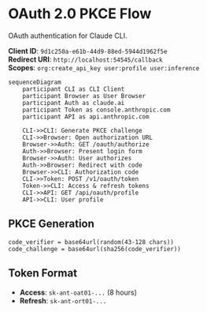 # OAuth 2.0 PKCE Flow

OAuth authentication for Claude CLI.

**Client ID**: `9d1c250a-e61b-44d9-88ed-5944d1962f5e`  
**Redirect URI**: `http://localhost:54545/callback`  
**Scopes**: `org:create_api_key user:profile user:inference`

```mermaid
sequenceDiagram
    participant CLI as CLI Client
    participant Browser as User Browser
    participant Auth as claude.ai
    participant Token as console.anthropic.com
    participant API as api.anthropic.com

    CLI->>CLI: Generate PKCE challenge
    CLI->>Browser: Open authorization URL
    Browser->>Auth: GET /oauth/authorize
    Auth->>Browser: Present login form
    Browser->>Auth: User authorizes
    Auth->>Browser: Redirect with code
    Browser->>CLI: Authorization code
    CLI->>Token: POST /v1/oauth/token
    Token->>CLI: Access & refresh tokens
    CLI->>API: GET /api/oauth/profile
    API->>CLI: User profile
```

## PKCE Generation

```
code_verifier = base64url(random(43-128 chars))
code_challenge = base64url(sha256(code_verifier))
```

## Token Format

- **Access**: `sk-ant-oat01-...` (8 hours)
- **Refresh**: `sk-ant-ort01-...`